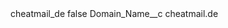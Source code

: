 <?xml version="1.0" encoding="UTF-8"?>
<CustomMetadata xmlns="http://soap.sforce.com/2006/04/metadata" xmlns:xsi="http://www.w3.org/2001/XMLSchema-instance" xmlns:xsd="http://www.w3.org/2001/XMLSchema">
    <label>cheatmail_de</label>
    <protected>false</protected>
    <values>
        <field>Domain_Name__c</field>
        <value xsi:type="xsd:string">cheatmail.de</value>
    </values>
</CustomMetadata>
